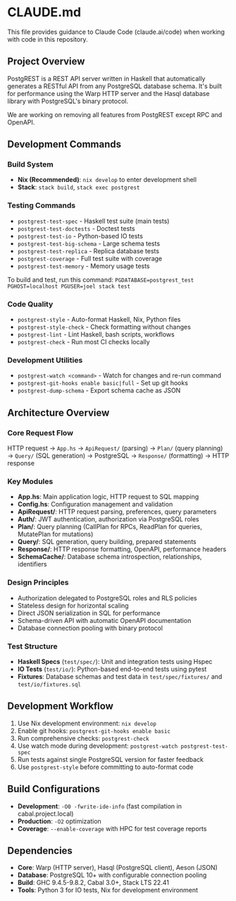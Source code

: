 # CLAUDE.md

This file provides guidance to Claude Code (claude.ai/code) when working with code in this repository.

## Project Overview

PostgREST is a REST API server written in Haskell that automatically generates a RESTful API from any PostgreSQL database schema. It's built for performance using the Warp HTTP server and the Hasql database library with PostgreSQL's binary protocol.

We are working on removing all features from PostgREST except RPC and OpenAPI.

## Development Commands

### Build System
- **Nix (Recommended)**: `nix develop` to enter development shell
- **Stack**: `stack build`, `stack exec postgrest`

### Testing Commands
- `postgrest-test-spec` - Haskell test suite (main tests)
- `postgrest-test-doctests` - Doctest tests  
- `postgrest-test-io` - Python-based IO tests
- `postgrest-test-big-schema` - Large schema tests
- `postgrest-test-replica` - Replica database tests
- `postgrest-coverage` - Full test suite with coverage
- `postgrest-test-memory` - Memory usage tests

To build and test, run this command: `PGDATABASE=postgrest_test PGHOST=localhost PGUSER=joel stack test`

### Code Quality
- `postgrest-style` - Auto-format Haskell, Nix, Python files
- `postgrest-style-check` - Check formatting without changes
- `postgrest-lint` - Lint Haskell, bash scripts, workflows
- `postgrest-check` - Run most CI checks locally

### Development Utilities
- `postgrest-watch <command>` - Watch for changes and re-run command
- `postgrest-git-hooks enable basic|full` - Set up git hooks
- `postgrest-dump-schema` - Export schema cache as JSON

## Architecture Overview

### Core Request Flow
HTTP request → `App.hs` → `ApiRequest/` (parsing) → `Plan/` (query planning) → `Query/` (SQL generation) → PostgreSQL → `Response/` (formatting) → HTTP response

### Key Modules
- **App.hs**: Main application logic, HTTP request to SQL mapping
- **Config.hs**: Configuration management and validation  
- **ApiRequest/**: HTTP request parsing, preferences, query parameters
- **Auth/**: JWT authentication, authorization via PostgreSQL roles
- **Plan/**: Query planning (CallPlan for RPCs, ReadPlan for queries, MutatePlan for mutations)
- **Query/**: SQL generation, query building, prepared statements
- **Response/**: HTTP response formatting, OpenAPI, performance headers
- **SchemaCache/**: Database schema introspection, relationships, identifiers

### Design Principles
- Authorization delegated to PostgreSQL roles and RLS policies
- Stateless design for horizontal scaling
- Direct JSON serialization in SQL for performance
- Schema-driven API with automatic OpenAPI documentation
- Database connection pooling with binary protocol

### Test Structure
- **Haskell Specs** (`test/spec/`): Unit and integration tests using Hspec
- **IO Tests** (`test/io/`): Python-based end-to-end tests using pytest
- **Fixtures**: Database schemas and test data in `test/spec/fixtures/` and `test/io/fixtures.sql`

## Development Workflow

1. Use Nix development environment: `nix develop`
2. Enable git hooks: `postgrest-git-hooks enable basic` 
3. Run comprehensive checks: `postgrest-check`
4. Use watch mode during development: `postgrest-watch postgrest-test-spec`
5. Run tests against single PostgreSQL version for faster feedback
6. Use `postgrest-style` before committing to auto-format code

## Build Configurations

- **Development**: `-O0 -fwrite-ide-info` (fast compilation in cabal.project.local)
- **Production**: `-O2` optimization  
- **Coverage**: `--enable-coverage` with HPC for test coverage reports

## Dependencies

- **Core**: Warp (HTTP server), Hasql (PostgreSQL client), Aeson (JSON)
- **Database**: PostgreSQL 10+ with configurable connection pooling
- **Build**: GHC 9.4.5-9.8.2, Cabal 3.0+, Stack LTS 22.41
- **Tools**: Python 3 for IO tests, Nix for development environment
